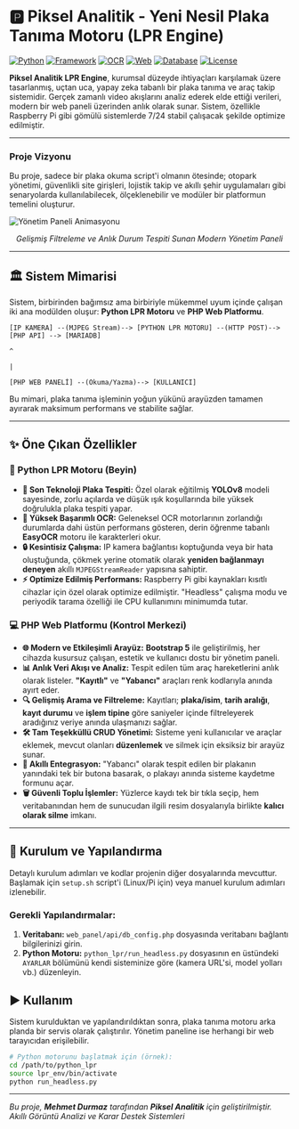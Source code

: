 # 🅿️ Piksel Analitik - Yeni Nesil Plaka Tanıma Motoru (LPR Engine)

[![Python](https://img.shields.io/badge/Python-3.9%2B-blue.svg)](https://www.python.org/)
[![Framework](https://img.shields.io/badge/YOLO-v8-blueviolet.svg)](https://ultralytics.com/)
[![OCR](https://img.shields.io/badge/OCR-EasyOCR-orange.svg)](https://github.com/JaidedAI/EasyOCR)
[![Web](https://img.shields.io/badge/Backend-PHP%208-777BB4.svg)](https://www.php.net/)
[![Database](https://img.shields.io/badge/Database-MariaDB-003545.svg)](https://mariadb.org/)
[![License](https://img.shields.io/badge/License-MIT-green.svg)](LICENSE)

**Piksel Analitik LPR Engine**, kurumsal düzeyde ihtiyaçları karşılamak üzere tasarlanmış, uçtan uca, yapay zeka tabanlı bir plaka tanıma ve araç takip sistemidir. Gerçek zamanlı video akışlarını analiz ederek elde ettiği verileri, modern bir web paneli üzerinden anlık olarak sunar. Sistem, özellikle Raspberry Pi gibi gömülü sistemlerde 7/24 stabil çalışacak şekilde optimize edilmiştir.

---

### Proje Vizyonu
Bu proje, sadece bir plaka okuma script'i olmanın ötesinde; otopark yönetimi, güvenlikli site girişleri, lojistik takip ve akıllı şehir uygulamaları gibi senaryolarda kullanılabilecek, ölçeklenebilir ve modüler bir platformun temelini oluşturur.

![Yönetim Paneli Animasyonu](https://i.imgur.com/K7wXf9T.png)
*<p align="center">Gelişmiş Filtreleme ve Anlık Durum Tespiti Sunan Modern Yönetim Paneli</p>*

---

## 🏛️ Sistem Mimarisi

Sistem, birbirinden bağımsız ama birbiriyle mükemmel uyum içinde çalışan iki ana modülden oluşur: **Python LPR Motoru** ve **PHP Web Platformu**.

```
[IP KAMERA] --(MJPEG Stream)--> [PYTHON LPR MOTORU] --(HTTP POST)--> [PHP API] --> [MARIADB]
                                                                                           ^
                                                                                           |
                                                                                     [PHP WEB PANELİ] --(Okuma/Yazma)--> [KULLANICI]
```
Bu mimari, plaka tanıma işleminin yoğun yükünü arayüzden tamamen ayırarak maksimum performans ve stabilite sağlar.

---

## ✨ Öne Çıkan Özellikler

### 🧠 Python LPR Motoru (Beyin)
- **🚀 Son Teknoloji Plaka Tespiti:** Özel olarak eğitilmiş **YOLOv8** modeli sayesinde, zorlu açılarda ve düşük ışık koşullarında bile yüksek doğrulukla plaka tespiti yapar.
- **🎯 Yüksek Başarımlı OCR:** Geleneksel OCR motorlarının zorlandığı durumlarda dahi üstün performans gösteren, derin öğrenme tabanlı **EasyOCR** motoru ile karakterleri okur.
- **🔒 Kesintisiz Çalışma:** IP kamera bağlantısı koptuğunda veya bir hata oluştuğunda, çökmek yerine otomatik olarak **yeniden bağlanmayı deneyen** akıllı `MJPEGStreamReader` yapısına sahiptir.
- **⚡ Optimize Edilmiş Performans:** Raspberry Pi gibi kaynakları kısıtlı cihazlar için özel olarak optimize edilmiştir. "Headless" çalışma modu ve periyodik tarama özelliği ile CPU kullanımını minimumda tutar.

### 💻 PHP Web Platformu (Kontrol Merkezi)
- **🌐 Modern ve Etkileşimli Arayüz:** **Bootstrap 5** ile geliştirilmiş, her cihazda kusursuz çalışan, estetik ve kullanıcı dostu bir yönetim paneli.
- **📊 Anlık Veri Akışı ve Analiz:** Tespit edilen tüm araç hareketlerini anlık olarak listeler. **"Kayıtlı"** ve **"Yabancı"** araçları renk kodlarıyla anında ayırt eder.
- **🔍 Gelişmiş Arama ve Filtreleme:** Kayıtları; **plaka/isim**, **tarih aralığı**, **kayıt durumu** ve **işlem tipine** göre saniyeler içinde filtreleyerek aradığınız veriye anında ulaşmanızı sağlar.
- **🛠️ Tam Teşekküllü CRUD Yönetimi:** Sisteme yeni kullanıcılar ve araçlar eklemek, mevcut olanları **düzenlemek** ve silmek için eksiksiz bir arayüz sunar.
- **🔗 Akıllı Entegrasyon:** "Yabancı" olarak tespit edilen bir plakanın yanındaki tek bir butona basarak, o plakayı anında sisteme kaydetme formunu açar.
- **🗑️ Güvenli Toplu İşlemler:** Yüzlerce kaydı tek bir tıkla seçip, hem veritabanından hem de sunucudan ilgili resim dosyalarıyla birlikte **kalıcı olarak silme** imkanı.

---

## 🔧 Kurulum ve Yapılandırma

Detaylı kurulum adımları ve kodlar projenin diğer dosyalarında mevcuttur. Başlamak için `setup.sh` script'i (Linux/Pi için) veya manuel kurulum adımları izlenebilir.

### Gerekli Yapılandırmalar:
1.  **Veritabanı:** `web_panel/api/db_config.php` dosyasında veritabanı bağlantı bilgilerinizi girin.
2.  **Python Motoru:** `python_lpr/run_headless.py` dosyasının en üstündeki `AYARLAR` bölümünü kendi sisteminize göre (kamera URL'si, model yolları vb.) düzenleyin.

## ▶️ Kullanım

Sistem kurulduktan ve yapılandırıldıktan sonra, plaka tanıma motoru arka planda bir servis olarak çalıştırılır. Yönetim paneline ise herhangi bir web tarayıcıdan erişilebilir.

```bash
# Python motorunu başlatmak için (örnek):
cd /path/to/python_lpr
source lpr_env/bin/activate
python run_headless.py
```

---
*Bu proje, **Mehmet Durmaz** tarafından **Piksel Analitik** için geliştirilmiştir.*
*Akıllı Görüntü Analizi ve Karar Destek Sistemleri*
